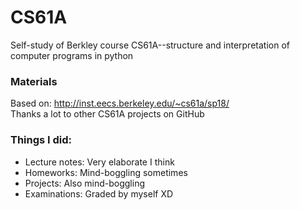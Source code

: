 # CS61A
Self-study of Berkley course CS61A--structure and interpretation of computer programs in python

### Materials
Based on: http://inst.eecs.berkeley.edu/~cs61a/sp18/  
Thanks a lot to other CS61A projects on GitHub

### Things I did:
* Lecture notes: Very elaborate I think
* Homeworks: Mind-boggling sometimes
* Projects: Also mind-boggling
* Examinations: Graded by myself XD
